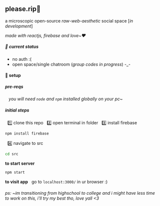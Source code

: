 ## please.rip💜
a microscopic open-source _raw-web-aesthetic_ social space [_in development_]

_made with reactjs, firebase and love~❤️_

##### 📜 current status
- no auth :(
- open space/single chatroom (_group codes in progress_) -_-

#### 🚀 setup

##### pre-reqs 
&nbsp;&nbsp; _you will need `node` and `npm` installed globally on your pc~_

##### initial steps
&nbsp; 1️⃣ clone this repo
&nbsp; 2️⃣ open terminal in folder
&nbsp; 3️⃣ install firebase

```sh
npm install firebase
```
&nbsp; 4️⃣ navigate to src

```sh
cd src
```

**to start server**
```sh
npm start
```
**to visit app**
&nbsp; go to `localhost:3000/`  in ur browser :)

###### ps: ~im transitioning from highschool to college and i might have less time to work on this, i'll try my best tho, love yall <3